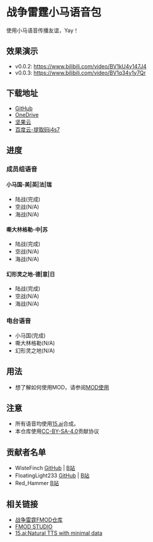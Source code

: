 # 战争雷霆小马语音包

使用小马语音传播友谊，Yay！

## 效果演示

- v0.0.2: <https://www.bilibili.com/video/BV1kU4y147J4>
- v0.0.3: <https://www.bilibili.com/video/BV1q34y1y7Qr>

## 下载地址
- [GitHub](https://github.com/WisteFinch/WarThunder-Pony-Voices/releases/)
- [OneDrive](https://1drv.ms/u/s!Agt6R1CtJPwBqlSIQYT531S4SZwI?e=JE9Yua)
- [坚果云](https://www.jianguoyun.com/p/DbhuCSAQgpqfChj_hasE)
- [百度云-提取码j4s7](https://pan.baidu.com/s/1MQzR1mUHk3gQmNoxbzpjqw?pwd=j4s7)

## 进度

### 成员组语音

#### 小马国-美|英|法|瑞

- 陆战(完成)
- 空战(N/A)
- 海战(N/A)

#### 嘶大林格勒-中|苏

- 陆战(完成)
- 空战(N/A)
- 海战(N/A)

#### 幻形灵之地-德|意|日

- 陆战(完成)
- 空战(N/A)
- 海战(N/A)

### 电台语音

- 小马国(完成)
- 嘶大林格勒(N/A)
- 幻形灵之地(N/A)

## 用法

- 想了解如何使用MOD，请参阅[MOD使用](https://github.com/WisteFinch/WarThunder-Pony-Voices/blob/main/usage.md#MOD使用 "MOD使用")

## 注意

- 所有语音均使用[15.ai](https://15.ai/about "15.ai")合成。
- 本仓库使用[CC-BY-SA-4.0](https://spdx.org/licenses/CC-BY-SA-4.0.html "CC-BY-SA-4.0")贡献协议

## 贡献者名单

- WisteFinch [GitHub](https://github.com/WisteFinch) | [B站](https://space.bilibili.com/176961325)
- FloatingLight233 [GitHub](https://github.com/FloatingLight233) | [B站](https://space.bilibili.com/155398286)
- Red_Hammer [B站](https://space.bilibili.com/390651385)

## 相关链接

- [战争雷霆FMOD仓库](https://github.com/GaijinEntertainment/fmod_studio_warthunder_for_modders "fmod_studio_warthunder_for_modders")
- [FMOD STUDIO](https://www.fmod.com/ "FMOD STUDIO")
- [15.ai:Natural TTS with minimal data](https://15.ai/about "15.ai:Natural TTS with minimal data")
